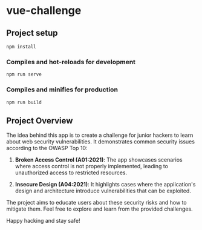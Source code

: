 # vue-challenge

## Project setup

```
npm install
```

### Compiles and hot-reloads for development

```
npm run serve
```

### Compiles and minifies for production

```
npm run build
```

## Project Overview

The idea behind this app is to create a challenge for junior hackers to learn about web security vulnerabilities. It demonstrates common security issues according to the OWASP Top 10:

1. **Broken Access Control (A01:2021)**: The app showcases scenarios where access control is not properly implemented, leading to unauthorized access to restricted resources.

2. **Insecure Design (A04:2021)**: It highlights cases where the application's design and architecture introduce vulnerabilities that can be exploited.

The project aims to educate users about these security risks and how to mitigate them. Feel free to explore and learn from the provided challenges.

Happy hacking and stay safe!
